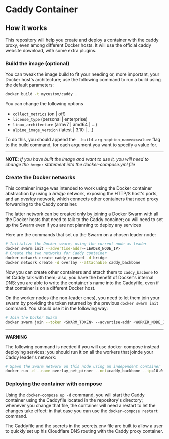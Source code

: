 # Caddy Container

## How it works

This repository will help you create and deploy a container with the caddy proxy, 
even among different Docker hosts. It will use the official caddy website download, 
with some extra plugins.

### Build the image (optional)

You can tweak the image build to fit your needing or, more important, your Docker 
host's architecture; use the following command to run a build using the default 
parameters:

```bash
docker build -t mycustom/caddy .
```

You can change the following options
- `collect_metrics` (on | off)
- `license_type` (personal | enterprise)
- `linux_architecture` (armv7 | amd64 | ...)
- `alpine_image_version` (latest | 3.10 | ...)

To do this, you should append the `--build-arg <option_name>=<value>` flag to the 
build command, for each argument you want to specify a value for.

----

**NOTE**: *If you have built the image and want to use it, you will need to change 
the `image:` statement into the docker-compose.yml file*

### Create the Docker networks

This container image was intended to work using the Docker container abstraction 
by using a *bridge* network, exposing the HTTP/S host's ports, and an *overlay* 
network, which connects other containers that need proxy forwarding to the Caddy 
container.

The latter network can be created only by joining a Docker Swarm with all the 
Docker hosts that need to talk to the Caddy conainer; ou will need to set up 
the Swarm even if you are not planning to deploy any services

Here are the commands that set up the Swarm on a chosen leader node:

```bash
# Initialize the Docker swarm, using the current node as leader
docker swarm init --advertise-addr=<LEADER_NODE_IP>
# Create the two networks for Caddy container
docker network create caddy_exposed -d bridge
docker network create -d overlay --attachable caddy_backbone
```

Now you can create other containers and attach them to `caddy_bacbone` to let 
Caddy talk with them; also, you have the benefit of Docker's internal DNS: you 
are able to write the container's name into the Caddyfile, even if that 
container is on a different Docker host.

On the worker nodes (the non-leader ones), you need to let them join your swarm 
by providing the token returned by the previous `docker swarm init` command. 
You should use it in the following way:

```bash
# Join the Docker Swarm
docker swarm join --token <SWARM_TOKEN> --advertise-addr <WORKER_NODE_IP> <LEADER_NODE_IP>:2377
```

----

**WARNING**

The following command is needed if you will use docker-compose instead deploying 
services; you should run it on all the workers that joinde your Caddy leader's 
network:

```bash
# Spawn the Swarm network on this node using an independent container
docker run -d --name overlay_net_pinner --net=caddy_backbone --ip=10.0.0.200 nginx
```

### Deploying the container with compose

Using the `docker-compose up -d` command, you will start the Caddy container using 
the Caddyfile located in the repository's directory; whenever you change that file, 
the container will need a restart to let the changes take effect: in that case 
you can use the `docker-compose restart` command.

The Caddyfile and the secrets in the secrets.env file are built to allow a user 
to quickly set up his Cloudflare DNS routing with the Caddy proxy container.
